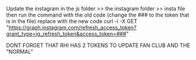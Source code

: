 Update the instagram
	in the js folder >> the instagram folder >> insta file 
	then run the command with the old code (change the ### to the token that is in the file)
	replace with the new code 
curl -i -X GET "https://graph.instagram.com/refresh_access_token?grant_type=ig_refresh_token&access_token=###"

DONT FORGET THAT RHI HAS 2 TOKENS TO UPDATE FAN CLUB AND THE "NORMAL"